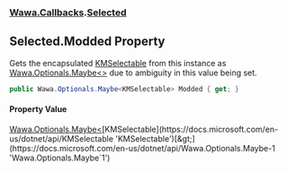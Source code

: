 ### [Wawa.Callbacks](Wawa.Callbacks.md 'Wawa.Callbacks').[Selected](Selected.md 'Wawa.Callbacks.Selected')

## Selected.Modded Property

Gets the encapsulated [KMSelectable](https://docs.microsoft.com/en-us/dotnet/api/KMSelectable 'KMSelectable') from this instance as  
[Wawa.Optionals.Maybe&lt;&gt;](https://docs.microsoft.com/en-us/dotnet/api/Wawa.Optionals.Maybe-1 'Wawa.Optionals.Maybe`1') due to ambiguity in this value being set.

```csharp
public Wawa.Optionals.Maybe<KMSelectable> Modded { get; }
```

#### Property Value
[Wawa.Optionals.Maybe&lt;](https://docs.microsoft.com/en-us/dotnet/api/Wawa.Optionals.Maybe-1 'Wawa.Optionals.Maybe`1')[KMSelectable](https://docs.microsoft.com/en-us/dotnet/api/KMSelectable 'KMSelectable')[&gt;](https://docs.microsoft.com/en-us/dotnet/api/Wawa.Optionals.Maybe-1 'Wawa.Optionals.Maybe`1')